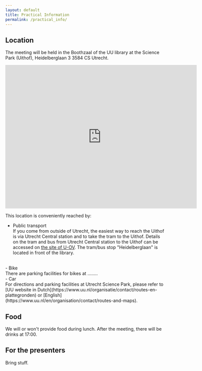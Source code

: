 ```yaml
---
layout: default
title: Practical Information  
permalink: /practical_info/
---
```

## Location
The meeting will be held in the Boothzaal of the UU library at the Science Park (Uithof), Heidelberglaan 3 3584 CS Utrecht.
<iframe src="https://www.google.com/maps/embed?pb=!1m18!1m12!1m3!1d2451.7347357156123!2d5.16981587608967!3d52.08455856837781!2m3!1f0!2f0!3f0!3m2!1i1024!2i768!4f13.1!3m3!1m2!1s0x47c6689b417a68cb%3A0x4a3ad2964cad2918!2sUniversity%20Library%20Utrecht%20Utrecht%20Science%20Park%20(Uithof)!5e0!3m2!1sen!2snl!4v1699357263578!5m2!1sen!2snl" width="600" height="450" style="border:0;" allowfullscreen="" loading="lazy" referrerpolicy="no-referrer-when-downgrade"></iframe>
<br>

This location is conveniently reached by:
- Public transport <br>
If you come from outside of Utrecht, the easiest way to reach the Uithof is via Utrecht Central station and to take the tram to the Uithof. Details on the tram and bus from Utrecht Central station to the Uithof can be accessed on [the site of U-OV](https://www.u-ov.info/). The tram/bus stop "Heidelberglaan" is located in front of the library.
<br>
- Bike <br>
There are parking facilities for bikes at  ........ <br>
- Car <br>
For directions and parking facilities at Utrecht Science Park, please refer to [UU website in Dutch](https://www.uu.nl/organisatie/contact/routes-en-plattegronden) or [English](https://www.uu.nl/en/organisation/contact/routes-and-maps).
<br>


## Food
We will or won't provide food during lunch.
After the meeting, there will be drinks at 17:00.


## For the presenters
Bring stuff.


<br>
<br>
<br>
<br>
